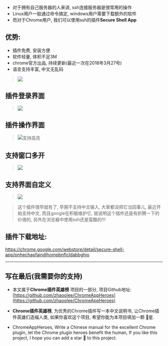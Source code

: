 - 对于拥有自己服务器的人来讲, ssh连接服务器是很常用的操作
- Linux用户一般通过命令搞定, windows用户需要下载额外的软件
- 而对于Chrome用户, 我们可以使用ssh的插件**Secure Shell App**

## 优势:
- 插件免费, 安装方便
- 软件轻量, 体积不足3M
- chrome官方出品, 持续更新(最近一次在2018年3月27号)
- 语言支持丰富, 中文无乱码



> ![](https://upload-images.jianshu.io/upload_images/3203841-c17bae0f1a577a8e.png?imageMogr2/auto-orient/strip%7CimageView2/2/w/1240)

## 插件登录界面
> ![](https://upload-images.jianshu.io/upload_images/3203841-ccfa31e6af6279ae.png?imageMogr2/auto-orient/strip%7CimageView2/2/w/1240)
## 插件操作界面
> ![支持高亮](https://upload-images.jianshu.io/upload_images/3203841-698ae935d8bf4c94.png?imageMogr2/auto-orient/strip%7CimageView2/2/w/1240)

## 支持窗口多开
> ![](https://upload-images.jianshu.io/upload_images/3203841-b65a4e685983e3e3.png?imageMogr2/auto-orient/strip%7CimageView2/2/w/1240)

## 支持界面自定义
> ![](https://upload-images.jianshu.io/upload_images/3203841-1c2074771358952d.png?imageMogr2/auto-orient/strip%7CimageView2/2/w/1240)


> 这个插件很早就有了, 早期不支持中文输入, 大家都没把它当回事儿, 最近开始支持中文, 而且google在积极维护它, 就说明这个插件还是有折腾一下的价值的, 另外在浏览器中使用ssh还是蛮酷的!!!


## 插件下载地址:

https://chrome.google.com/webstore/detail/secure-shell-app/pnhechapfaindjhompbnflcldabbghjo

---

## 写在最后(我需要你的支持)
- 本文属于**Chrome插件英雄榜** 项目的一部分, 项目Github地址: [https://github.com/zhaoolee/ChromeAppHeroes](https://github.com/zhaoolee/ChromeAppHeroes)

- **Chrome插件英雄榜**, 为优秀的Chrome插件写一本中文说明书, 让Chrome插件英雄们造福人类, 如果你喜欢这个项目, 希望你能为本项目填加一颗 🌟星.

- ChromeAppHeroes, Write a Chinese manual for the excellent Chrome plugin, let the Chrome plugin heroes benefit the human, If you like this project, I hope you can add a star 🌟 to this project.

